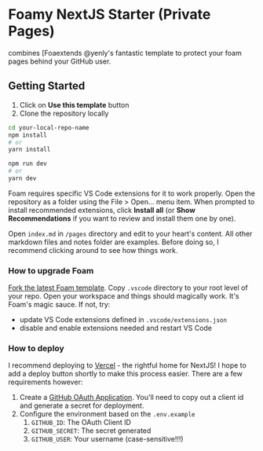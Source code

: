 # Foamy NextJS Starter (Private Pages)

combines [Foaextends @yenly's fantastic template to protect your foam pages behind your GitHub user.

## Getting Started

1. Click on **Use this template** button
2. Clone the repository locally

```bash
cd your-local-repo-name
npm install
# or
yarn install

npm run dev
# or
yarn dev
```

Foam requires specific VS Code extensions for it to work properly. Open the repository as a folder using the File > Open... menu item. When prompted to install recommended extensions, click **Install all** (or **Show Recommendations** if you want to review and install them one by one).

Open `index.md` in `/pages` directory and edit to your heart's content. All other markdown files and notes folder are examples. Before doing so, I recommend clicking around to see how things work.

### How to upgrade Foam

[Fork the latest Foam template](https://github.com/foambubble/foam-template). Copy `.vscode` directory to your root level of your repo. Open your workspace and things should magically work. It's Foam's magic sauce. If not, try:

- update VS Code extensions defined in `.vscode/extensions.json`
- disable and enable extensions needed and restart VS Code

### How to deploy

I recommend deploying to [Vercel](https://vercel.com) - the rightful home for NextJS! I hope to add a deploy button shortly to make this process easier. There are a few requirements however:

1. Create a [GitHub OAuth Application](https://github.com/settings/applications/new). You'll need to copy out a client id and generate a secret for deployment.
2. Configure the environment based on the `.env.example`
   1. `GITHUB_ID`: The OAuth Client ID
   2. `GITHUB_SECRET`: The secret generated
   3. `GITHUB_USER`: Your username (case-sensitive!!!)
